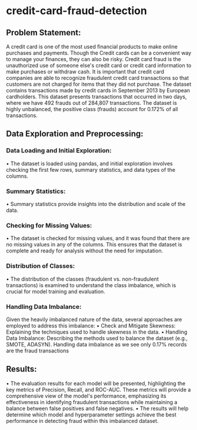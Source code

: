 # credit-card-fraud-detection

## Problem Statement:
   A credit card is one of the most used financial products to make online purchases and payments. Though the Credit cards can be a convenient way to manage your finances, they can also be risky. Credit card fraud is the unauthorized use of someone else's credit card or credit card information to make purchases or withdraw cash. It is important that credit card companies are able to recognize fraudulent credit card transactions so that customers are not charged for items that they did not purchase. The dataset contains transactions made by credit cards in September 2013 by European cardholders. This dataset presents transactions that occurred in two days, where we have 492 frauds out of 284,807 transactions. The dataset is highly unbalanced, the positive class (frauds) account for 0.172% of all transactions.

## Data Exploration and Preprocessing:

### Data Loading and Initial Exploration: 
•	The dataset is loaded using pandas, and initial exploration involves checking the first few rows, summary statistics, and data types of the columns. 
### Summary Statistics: 
•	Summary statistics provide insights into the distribution and scale of the data. 
### Checking for Missing Values: 
•	The dataset is checked for missing values, and it was found that there are no missing values in any of the columns. This ensures that the dataset is complete and ready for analysis without the need for imputation. 
### Distribution of Classes: 
•	The distribution of the classes (fraudulent vs. non-fraudulent transactions) is examined to understand the class imbalance, which is crucial for model training and evaluation. 
### Handling Data Imbalance: 
Given the heavily imbalanced nature of the data, several approaches are employed to address this imbalance:
•	Check and Mitigate Skewness: Explaining the techniques used to handle skewness in the data. 
•	Handling Data Imbalance: Describing the methods used to balance the dataset (e.g., SMOTE, ADASYN). Handling data imbalance as we see only 0.17% records are the fraud transactions 

## Results:
•	The evaluation results for each model will be presented, highlighting the key metrics of Precision, Recall, and ROC-AUC. These metrics will provide a comprehensive view of the model's performance, emphasizing its effectiveness in identifying fraudulent transactions while maintaining a balance between false positives and false negatives. 
•	The results will help determine which model and hyperparameter settings achieve the best performance in detecting fraud within this imbalanced dataset.


  
